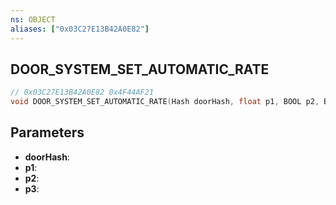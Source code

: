 ```yaml
---
ns: OBJECT
aliases: ["0x03C27E13B42A0E82"]
---
```

## DOOR_SYSTEM_SET_AUTOMATIC_RATE

```c
// 0x03C27E13B42A0E82 0x4F44AF21
void DOOR_SYSTEM_SET_AUTOMATIC_RATE(Hash doorHash, float p1, BOOL p2, BOOL p3);
```


## Parameters
* **doorHash**: 
* **p1**: 
* **p2**: 
* **p3**: 

